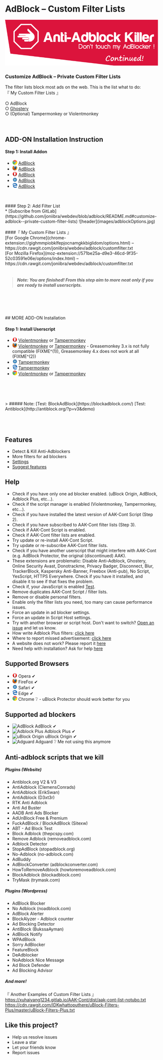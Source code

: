 # AdBlock – Custom Filter Lists

![header](images/header.png)


### Customize AdBlock – Private Custom Filter Lists

The filter lists block most ads on the web. This is the list what to do:
<br />
『 My Custom Filter Lists 』<br />
<br />○  AdBlock
<br />○  [Ghostery](https://ghostery.com)
<br />○  (Optional) Tampermonkey or Violentmonkey
<br />
<br />
<br />
## ADD-ON Installation Instruction

#### Step 1: Install Addon
* ![Chrome](images/browsers/chrome.png) [AdBlock](https://chrome.google.com/webstore/detail/adblock/gighmmpiobklfepjocnamgkkbiglidom)
* ![FireFox](images/browsers/firefox.png) [AdBlock](https://addons.mozilla.org/en-US/firefox/addon/adblock-for-firefox/)
* ![Opera](images/browsers/opera.png) [AdBlock](https://getadblock.com/opera/)
* ![Safari](images/browsers/safari.png) [AdBlock](https://getadblock.com/safari/)
* ![Edge](images/browsers/msedge.png) [AdBlock](https://getadblock.com/edge/)
<br />
<br />
#### Step 2: Add Filter List
<br />
* [Subscribe from GitLab](https://github.com/joniibra/webdev/blob/adblock/README.md#customize-adblock--private-custom-filter-lists)
![header](images/adblockOptions.jpg)
<br />
<br />
####『 My Custom Filter Lists 』
<br />[For Google Chrome](chrome-extension://gighmmpiobklfepjocnamgkkbiglidom/options.html) – https://cdn.rawgit.com/joniibra/webdev/adblock/customfilter.txt
<br />[For Mozilla Firefox](moz-extension://571be25a-d9e3-46cd-9f35-52c03591e06e/options/index.html) – https://cdn.rawgit.com/joniibra/webdev/adblock/customfilter.txt
<br />
<br />

> ##### Note: You are finished! From this step aim to more neat only if you are ready to install userscripts.
<br />
<br />
<br />
<br />
## MORE ADD-ON Installation

#### Step 1: Install Userscript

* ![Opera](images/browsers/opera.png) [Violentmonkey](https://addons.opera.com/extensions/details/violent-monkey/) or [Tampermonkey](https://addons.opera.com/extensions/details/tampermonkey-beta/)
* ![FireFox](images/browsers/firefox.png) [Violentmonkey](https://addons.mozilla.org/en-US/firefox/addon/violentmonkey/) or [Tampermonkey](https://addons.mozilla.org/firefox/addon/tampermonkey/) - Greasemonkey 3.x is not fully compatible (FIXME^(1)), Greasemonkey 4.x does not work at all (FIXME^(2))
* ![Safari](images/browsers/safari.png) [Tampermonkey](https://safari.tampermonkey.net/tampermonkey.safariextz)
* ![Edge](images/browsers/msedge.png) [Tampermonkey](https://www.microsoft.com/store/p/tampermonkey/9nblggh5162s)
* ![Chrome](images/browsers/chrome.png) [Violentmonkey](https://chrome.google.com/webstore/detail/violentmonkey/jinjaccalgkegednnccohejagnlnfdag) or [Tampermonkey](https://chrome.google.com/webstore/detail/tampermonkey/dhdgffkkebhmkfjojejmpbldmpobfkfo)


<br />
<br />
<br />
<br />
> ##### Note: [Test: BlockAdBlock](https://blockadblock.com/) [Test: Antiblock](http://antiblock.org/?p=v3&demo)
<br />
<br />
<br />
<br />

## Features
* Detect & Kill Anti-Adblockers
* More filters for ad blockers
* [Settings](https://github.com/joniibra/webdev/adblock/#settings)
* [Suggest features](https://github.com/joniibra/webdev/adblock/issues)

## Help
* Check if you have only one ad blocker enabled. (uBlock Origin, AdBlock, Adblock Plus, etc...).
* Check if the script manager is enabled (Violentmonkey, Tampermonkey, etc...).
* Check if you have installed the latest version of AAK-Cont Script (Step 2).
* Check if you have subscribed to AAK-Cont filter lists (Step 3).
* Check if AAK-Cont Script is enabled.
* Check if AAK-Cont filter lists are enabled.
* Try update or re-install AAK-Cont Script.
* Try update or re-subscribe AAK-Cont filter lists.
* Check if you have another userscript that might interfere with AAK-Cont (e.g. AdBlock Protector, the original (discontinued) AAK).
* These extensions are problematic: Disable Anti-Adblock, Ghostery, Online Security Avast, Donotrackme, Privacy Badger, Disconnect, Blur, TrackerBlock, Kaspersky Anti-Banner, Freebox (Anti-pub), No Script, YesScript, HTTPS Everywhere.
Check if you have it installed, and disable it to see if that fixes the problem.
* Check if, your JavaScript is enabled [Test](http://activatejavascript.org/).
* Remove duplicates AAK-Cont Script / filter lists.
* Remove or disable personal filters.
* Enable only the filter lists you need, too many can cause performance issues.
* Force an update in ad blocker settings.
* Force an update in Script Host settings.
* Try with another browser or script host. Don't want to switch? [Open an issue](https://github.com/joniibra/webdev/adblock/issues) and let us know.
* How write Adblock Plus filters: [click here](https://adblockplus.org/en/filters)
* Where to report missed advertisement: [click here](https://forums.lanik.us/)
* A website does not work? Please report it [here](https://github.com/joniibra/webdev/adblock/issues)
* Need help with installation? Ask for help [here](https://github.com/joniibra/webdev/adblock/issues)

## Supported Browsers
* ![Opera](images/browsers/opera.png) Opera &#10004;
* ![FireFox](images/browsers/firefox.png) FireFox &#10004;
* ![Safari](images/browsers/safari.png) Safari &#10004;
* ![Edge](images/browsers/msedge.png) Edge &#10004;
* ![Chrome](images/browsers/chrome.png) Chrome ❔ - uBlock Protector should work better for you

## Supported ad blockers
* ![AdBlock](images/adblockers/addon/adblock.png) AdBlock &#10004;
* ![Adblock Plus](images/adblockers/addon/adblock.plus.png) Adblock Plus &#10004;
* ![uBlock Origin](images/adblockers/addon/ublock.origin.png) uBlock Origin &#10004;
* ![Adguard](images/adblockers/addon/adguard.PNG) Adguard ❔ Me not using this anymore

## Anti-adblock scripts that we kill
##### Plugins (Website)
* Antiblock.org V2 & V3
* AntiAdblock (ClemensConrads)
* AntiAdblock (ErikSwan)
* AntiAdblock (D3xt3r)
* RTK Anti Adblock
* Anti Ad Buster
* AADB Anti Ads Blocker
* AdUnBlock Free & Premium
* FuckAdBlock / BlockAdBlock (Sitexw)
* ABT - Ad Block Test
* Block Adblock (thepcspy.com)
* Remove Adblock (removeadblock.com)
* Adblock Detector
* StopAdBlock (stopadblock.org)
* No-Adblock (no-adblock.com)
* AdBuddy
* AdBlockConverter (adblockconverter.com)
* HowToRemoveAdblock (howtoremoveadblock.com)
* BlockAdblock (blockadblock.com)
* TryMask (trymask.com)

##### Plugins (Wordpress)
* AdBlock Blocker
* No Adblock (noadblock.com)
* AdBlock Alerter
* BlockAlyzer - Adblock counter
* Ad Blocking Detector
* AntiBlock (BukssaAyman)
* AdBlock Notify
* WPAdBlock
* Sorry AdBlocker
* FeatureBlock
* DeAdblocker
* NoAdblock Nice Message
* Ad Block Defender
* Ad Blocking Advisor

##### And more!
『 Another Examples of Custom Filter Lists 』
<br />https://xuhaiyang1234.gitlab.io/AAK-Cont/dist/aak-cont-list-notubo.txt
<br />https://cdn.rawgit.com/IDKwhattoputhere/uBlock-Filters-Plus/master/uBlock-Filters-Plus.txt
<br />

## Like this project?
* Help us resolve issues
* Leave a star
* Let your friends know
* Report issues
